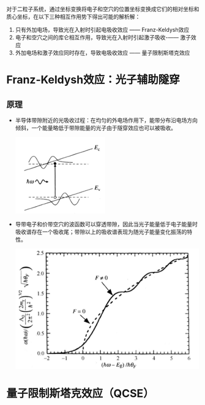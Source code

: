 对于二粒子系统，通过坐标变换将电子和空穴的位置坐标变换成它们的相对坐标和质心坐标，在以下三种相互作用势下得出可能的解析解：

1. 只有外加电场，导致光在入射时引起电吸收效应 —— Franz-Keldysh效应
2. 电子和空穴之间的库仑相互作用，导致光在入射时引起激子吸收-—— 激子效应
3. 外加电场和激子效应同时存在，导致电吸收效应 —— 量子限制斯塔克效应

# Franz-Keldysh效应：光子辅助隧穿

## 原理

- 半导体带隙附近的光吸收过程：在均匀的外电场作用下，能带分布沿电场方向倾斜，一个能量略低于带隙能量的光子由于隧穿效应也可以被吸收。

  ![Franz-keldysh效应](pics/image-20210525143330670.png)

- 导带电子和价带空穴的波函数可以穿透带隙，因此当光子能量低于电子能量时吸收谱存在一个吸收尾；带隙以上的吸收谱表现为随光子能量变化振荡的特性。

  ![吸收谱](pics/image-20210525143711179.png)

# 量子限制斯塔克效应（QCSE）







